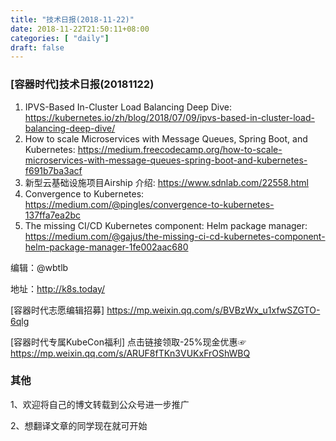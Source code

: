 ```yaml
--- 
title: "技术日报(2018-11-22)" 
date: 2018-11-22T21:50:11+08:00
categories: [ "daily"]
draft: false
---
```

### [容器时代]技术日报(20181122)

1. IPVS-Based In-Cluster Load Balancing Deep Dive: <https://kubernetes.io/zh/blog/2018/07/09/ipvs-based-in-cluster-load-balancing-deep-dive/>
2. How to scale Microservices with Message Queues, Spring Boot, and Kubernetes: <https://medium.freecodecamp.org/how-to-scale-microservices-with-message-queues-spring-boot-and-kubernetes-f691b7ba3acf>
3. 新型云基础设施项目Airship 介绍: <https://www.sdnlab.com/22558.html>
4. Convergence to Kubernetes: <https://medium.com/@pingles/convergence-to-kubernetes-137ffa7ea2bc> 
5. The missing CI/CD Kubernetes component: Helm package manager: <https://medium.com/@gajus/the-missing-ci-cd-kubernetes-component-helm-package-manager-1fe002aac680>

编辑：@wbtlb

地址：<http://k8s.today/>

[容器时代志愿编辑招募] <https://mp.weixin.qq.com/s/BVBzWx_u1xfwSZGTO-6qlg>

[容器时代专属KubeCon福利] 点击链接领取-25%现金优惠☞ <https://mp.weixin.qq.com/s/ARUF8fTKn3VUKxFrOShWBQ>

### 其他

1、欢迎将自己的博文转载到公众号进一步推广

2、想翻译文章的同学现在就可开始
